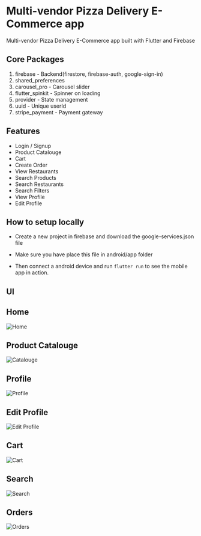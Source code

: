 # Multi-vendor Pizza Delivery E-Commerce app

Multi-vendor Pizza Delivery E-Commerce app built with Flutter and Firebase

## Core Packages

1. firebase - Backend(firestore, firebase-auth, google-sign-in)
2. shared_preferences
3. carousel_pro - Carousel slider
4. flutter_spinkit - Spinner on loading
5. provider - State management
6. uuid - Unique userId
7. stripe_payment - Payment gateway

## Features

- Login / Signup
- Product Catalouge
- Cart
- Create Order
- View Restaurants
- Search Products
- Search Restaurants
- Search Filters
- View Profile
- Edit Profile

## How to setup locally

- Create a new project in firebase and download the google-services.json file
- Make sure you have place this file in android/app folder

- Then connect a android device and run <code>flutter run</code> to see the mobile app in action.

## UI

## Home
![Home](screenshots/home.png)

## Product Catalouge
![Catalouge](screenshots/catalouge.png)

## Profile
![Profile](screenshots/profile.png)

## Edit Profile
![Edit Profile](screenshots/edit_profile.png)

## Cart
![Cart](screenshots/cart.png)

## Search
![Search](screenshots/search.png)

## Orders
![Orders](screenshots/orders.png)
